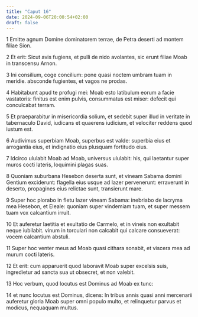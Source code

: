 ```yaml
---
title: "Caput 16"
date: 2024-09-06T20:00:54+02:00
draft: false
---
```



1 Emitte agnum Domine dominatorem terrae, de Petra deserti ad montem filiae Sion.

2 Et erit: Sicut avis fugiens, et pulli de nido avolantes, sic erunt filiae Moab in transcensu Arnon.

3 Ini consilium, coge concilium: pone quasi noctem umbram tuam in meridie. absconde fugientes, et vagos ne prodas.

4 Habitabunt apud te profugi mei: Moab esto latibulum eorum a facie vastatoris: finitus est enim pulvis, consummatus est miser: defecit qui conculcabat terram.

5 Et praeparabitur in misericordia solium, et sedebit super illud in veritate in tabernaculo David, iudicans et quaerens iudicium, et velociter reddens quod iustum est.

6 Audivimus superbiam Moab, superbus est valde: superbia eius et arrogantia eius, et indignatio eius plusquam fortitudo eius.

7 Idcirco ululabit Moab ad Moab, universus ululabit: his, qui laetantur super muros cocti lateris, loquimini plagas suas.

8 Quoniam suburbana Hesebon deserta sunt, et vineam Sabama domini Gentium exciderunt: flagella eius usque ad Iazer pervenerunt: erraverunt in deserto, propagines eius relictae sunt, transierunt mare.

9 Super hoc plorabo in fletu Iazer vineam Sabama: inebriabo de lacryma mea Hesebon, et Eleale: quoniam super vindemiam tuam, et super messem tuam vox calcantium irruit.

10 Et auferetur laetitia et exultatio de Carmelo, et in vineis non exultabit neque iubilabit. vinum in torculari non calcabit qui calcare consueverat: vocem calcantium abstuli.

11 Super hoc venter meus ad Moab quasi cithara sonabit, et viscera mea ad murum cocti lateris.

12 Et erit: cum apparuerit quod laboravit Moab super excelsis suis, ingredietur ad sancta sua ut obsecret, et non valebit.

13 Hoc verbum, quod locutus est Dominus ad Moab ex tunc:

14 et nunc locutus est Dominus, dicens: In tribus annis quasi anni mercenarii auferetur gloria Moab super omni populo multo, et relinquetur parvus et modicus, nequaquam multus.

